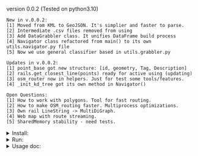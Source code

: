 version 0.0.2
(Tested on python3.10)

```
New in v.0.0.2:
[1] Moved from KML to GeoJSON. It's simplier and faster to parse.
[2] Intermediate .csv files removed from using
[3] Add DataGrabbler class. It unifies DataFrame build process 
[4] Navigator class refactored from main() to its own utils.navigator.py file
[5] Now we use general classifier based in utils.grabbler.py

Updates in v.0.0.2:
[1] point_base got new structure: [id, geometry, Tag, Description]
[2] rails.get_closest_line(points) ready for active using (updating)
[3] osm_router now in helpers. Just for test some tools/features.
[4] _init_kd_tree got its own method in Navigator()

Open Questions:
[1] How to work with polygons. Tool for fast routing.
[2] How to make OSM_routing faster. Multiprocess optimizations.
[3] Own rail LineString -> MultiDiGraph.
[4] Web map with route streaming.
[5] SharedMemory stability - need tests. 
```

<details><summary>Install:</summary>
<p>

```console
git clone https://github.com/ignatpenshin/navigation_engine.git
cd navigator
pip install -r requirements.txt
```
</p>
</details>

<details><summary>Run:</summary>
<p>

```console
python main.py
```
</p>
</details>

<details><summary>Usage doc:</summary>
<p>

1) main.py will create Navigator class instance and run Navigator.tracking_info()
   it will emulate train-motion data and build kd-tree for 5 closest points:

2) closest points are shared with utils.shared_memory.RamBox object 
   so, you can use it that way:
   
    ```python
    from utils.shared_memory import RamBox
    from time import sleep

    data = RamBox(name = "point_routing", role = "r")

    while True:
        s = data.read()
        if type(s) == list:
            print(s)
            sleep(1)
        continue
    ```
    shared data contains next info (for example):

    ```python
    data: list[dict[str, int|float|str|tuple[float, float]]]
    
    data = [{'Pose': (37.419485, 55.727001), 'Speed': 13.9, 'Heading': 271.27}, 
            {'id': 341, 'coords': (37.415335, 55.726974),'Tag': "path", 'Description': None,  'direct_m': 260.74}, 
            {'id': 696, 'coords': (37.41496, 55.726992), 'Tag': "platform", 'Description': None, 'direct_m': 284.32}, 
            {'id': 697, 'coords': (37.414956, 55.726977),'Tag': "crossing", 'Description': None,  'direct_m': 284.58}, 
            {'id': 117, 'coords': (37.41485, 55.727057), 'Tag': "tongue", 'Description': None, 'direct_m': 291.3}, 
            {'id': 343, 'coords': (37.414614, 55.726994),'Tag': "station", 'Description': "Усово",  'direct_m': 306.06}
           ]
    
                    ### Data Description ###

    # data[0]   -> Train:           Pose (lon, lat: WGS-84), 
    #                               Speed (km/h), 
    #                               Heading (azimuth to North in degrees)

    # data[1:6] -> Point info dict: id (point index from DB), 
    #                               coords (lon, lat: WGS-84)
    #                               Tag (type: str from classifier)
    #                               Description (Optional[str] augmented info)
    #                               direct_m (distance to point in meters)

    ```
3) You can check 
   ```console 
   python test_shared.py 
   ``` 
   to make sure the system is working.

4) By the way: Sometimes there is no detected points around. So you will take only train coords in shared data list. 

</p>
</details>

